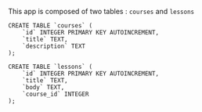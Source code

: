 This app is composed of two tables : `courses` and `lessons` 

```
CREATE TABLE `courses` (
	`id` INTEGER PRIMARY KEY AUTOINCREMENT,
	`title` TEXT,
	`description` TEXT
);

CREATE TABLE `lessons` (
	`id` INTEGER PRIMARY KEY AUTOINCREMENT,
	`title` TEXT,
	`body` TEXT,
	`course_id` INTEGER
);
```